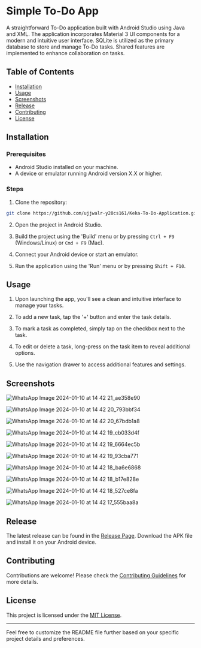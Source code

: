 # Simple To-Do App

A straightforward To-Do application built with Android Studio using Java and XML. The application incorporates Material 3 UI components for a modern and intuitive user interface. SQLite is utilized as the primary database to store and manage To-Do tasks. Shared features are implemented to enhance collaboration on tasks.

## Table of Contents

- [Installation](#installation)
- [Usage](#usage)
- [Screenshots](#screenshots)
- [Release](#release)
- [Contributing](#contributing)
- [License](#license)

## Installation

### Prerequisites

- Android Studio installed on your machine.
- A device or emulator running Android version X.X or higher.

### Steps

1. Clone the repository:

```bash
git clone https://github.com/ujjwalr-y20cs161/Keka-To-Do-Application.git
```

2. Open the project in Android Studio.

3. Build the project using the 'Build' menu or by pressing `Ctrl + F9` (Windows/Linux) or `Cmd + F9` (Mac).

4. Connect your Android device or start an emulator.

5. Run the application using the 'Run' menu or by pressing `Shift + F10`.

## Usage

1. Upon launching the app, you'll see a clean and intuitive interface to manage your tasks.

2. To add a new task, tap the '+' button and enter the task details.

3. To mark a task as completed, simply tap on the checkbox next to the task.

4. To edit or delete a task, long-press on the task item to reveal additional options.

5. Use the navigation drawer to access additional features and settings.

## Screenshots

![WhatsApp Image 2024-01-10 at 14 42 21_ae358e90](https://github.com/ujjwalr-y20cs161/Keka-To-Do-Application/assets/95554295/14c0ef51-cc11-4df1-b701-487a191d4846)



![WhatsApp Image 2024-01-10 at 14 42 20_793bbf34](https://github.com/ujjwalr-y20cs161/Keka-To-Do-Application/assets/95554295/c1c6109a-e76c-42bd-a812-2ad2675278e2)


![WhatsApp Image 2024-01-10 at 14 42 20_67bdb1a8](https://github.com/ujjwalr-y20cs161/Keka-To-Do-Application/assets/95554295/325f7870-616a-43e6-ab12-d1e9e6f141be)



![WhatsApp Image 2024-01-10 at 14 42 19_cb033d4f](https://github.com/ujjwalr-y20cs161/Keka-To-Do-Application/assets/95554295/1c3d8fa5-caaa-4450-b3b2-8da217ae678c)



![WhatsApp Image 2024-01-10 at 14 42 19_6664ec5b](https://github.com/ujjwalr-y20cs161/Keka-To-Do-Application/assets/95554295/8992e031-86f4-4de4-b2f5-36a53b358fbd)



![WhatsApp Image 2024-01-10 at 14 42 19_93cba771](https://github.com/ujjwalr-y20cs161/Keka-To-Do-Application/assets/95554295/4ec04f52-3431-4ba8-84ce-cf6879db9f87)



![WhatsApp Image 2024-01-10 at 14 42 18_ba6e6868](https://github.com/ujjwalr-y20cs161/Keka-To-Do-Application/assets/95554295/fe784ae5-2f69-486e-8dd3-88a9271dc107)


![WhatsApp Image 2024-01-10 at 14 42 18_b17e828e](https://github.com/ujjwalr-y20cs161/Keka-To-Do-Application/assets/95554295/a260d07f-42a6-45a1-b8d3-f570e88dc23a)


![WhatsApp Image 2024-01-10 at 14 42 18_527ce8fa](https://github.com/ujjwalr-y20cs161/Keka-To-Do-Application/assets/95554295/6d6213d9-a12e-47a7-8179-5d259ff28f05)



![WhatsApp Image 2024-01-10 at 14 42 17_555baa8a](https://github.com/ujjwalr-y20cs161/Keka-To-Do-Application/assets/95554295/84c8942b-a80d-4657-8fb7-bed4c8c88c1c)


## Release

The latest release can be found in the [Release Page](https://github.com/ujjwalr-y20cs161/Keka-To-Do-Application/releases). Download the APK file and install it on your Android device.

## Contributing

Contributions are welcome! Please check the [Contributing Guidelines](CONTRIBUTING.md) for more details.

## License

This project is licensed under the [MIT License](LICENSE).

---

Feel free to customize the README file further based on your specific project details and preferences.
